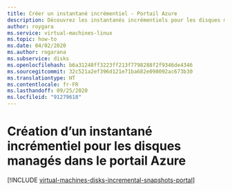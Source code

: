 ```yaml
---
title: Créer un instantané incrémentiel - Portail Azure
description: Découvrez les instantanés incrémentiels pour les disques managés, notamment la façon de les créer sous Linux.
author: roygara
ms.service: virtual-machines-linux
ms.topic: how-to
ms.date: 04/02/2020
ms.author: rogarana
ms.subservice: disks
ms.openlocfilehash: b6a31248ff3223ff213f7798288f2f9346de4346
ms.sourcegitcommit: 32c521a2ef396d121e71ba682e098092ac673b30
ms.translationtype: HT
ms.contentlocale: fr-FR
ms.lasthandoff: 09/25/2020
ms.locfileid: "91279618"
---
```

# <a name="creating-an-incremental-snapshot-for-managed-disks-in-the-azure-portal"></a>Création d’un instantané incrémentiel pour les disques managés dans le portail Azure
[!INCLUDE [virtual-machines-disks-incremental-snapshots-portal](../../../includes/virtual-machines-disks-incremental-snapshots-portal.md)]